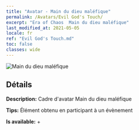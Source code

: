 ```yaml
---
title: "Avatar - Main du dieu maléfique"
permalink: /Avatars/Evil God's Touch/
excerpt: "Era of Chaos  Main du dieu maléfique"
last_modified_at: 2021-05-05
locale: fr
ref: "Evil God's Touch.md"
toc: false
classes: wide
---
```

 ![Main du dieu maléfique](/images/a/avatarFrame_88.png)

## Détails

 **Description:** Cadre d'avatar Main du dieu maléfique 

 **Tips:** Élément obtenu en participant à un évènement 

 **Is available:**  + 

